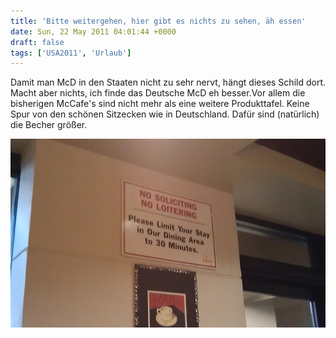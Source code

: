 ```yaml
---
title: 'Bitte weitergehen, hier gibt es nichts zu sehen, äh essen'
date: Sun, 22 May 2011 04:01:44 +0000
draft: false
tags: ['USA2011', 'Urlaub']
---
```


Damit man McD in den Staaten nicht zu sehr nervt, hängt dieses Schild dort. Macht aber nichts, ich finde das Deutsche McD eh besser.Vor allem die bisherigen McCafe's sind nicht mehr als eine weitere Produkttafel. Keine Spur von den schönen Sitzecken wie in Deutschland. Dafür sind (natürlich) die Becher größer.

![Imag0071](/urlaub2011-images/imag0071-scaled-1000.jpg?w=300)